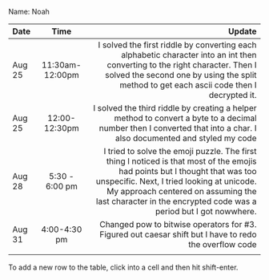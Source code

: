 Name: Noah

| Date   |      Time       |                                                                                                                                                                                                                                                                                  Update |
|:-------|:---------------:|----------------------------------------------------------------------------------------------------------------------------------------------------------------------------------------------------------------------------------------------------------------------------------------:|
| Aug 25 | 11:30am-12:00pm |                                                                I solved the first riddle by converting each alphabetic character into an int then converting to the right character. Then I solved the second one by using the split method to get each ascii code then I decrypted it. |
| Aug 25 |  12:00-12:30pm  |                                                                                                                     I solved the third riddle by creating a helper method to convert a byte to a decimal number then I converted that into a char. I also documented and styled my code 
| Aug 28 | 5:30 - 6:00 pm  | I tried to solve the emoji puzzle. The first thing I noticed is that most of the emojis had points but I thought that was too unspecific. Next, I tried looking at unicode.  My approach centered on assuming the last character in the encrypted code was a period but I got nowwhere. |
| Aug 31 |  4:00-4:30 pm   |                                                                                                                                                                                  Changed pow to bitwise operators for #3. Figured out caesar shift but I have to redo the overflow code |
|        |                 |                                                                                                                                                                                                                                                                                         |

To add a new row to the table, click into a cell and then hit shift-enter.